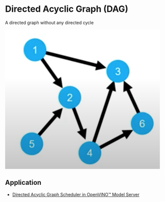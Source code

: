 # Directed Acyclic Graph (DAG)

A directed graph without any directed cycle

![](images/dag.png)

## Application

- [Directed Acyclic Graph Scheduler in OpenVINO™ Model Server](https://github.com/kaka-lin/ML-Notes/tree/master/AIoT/OpenVINO/model_server/DAG)
